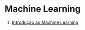 # Machine Learning

1. [Introdução ao Machine Learning](https://github.com/nevidomyyb/machine-learning/blob/main/intro-machine-learning.md)
